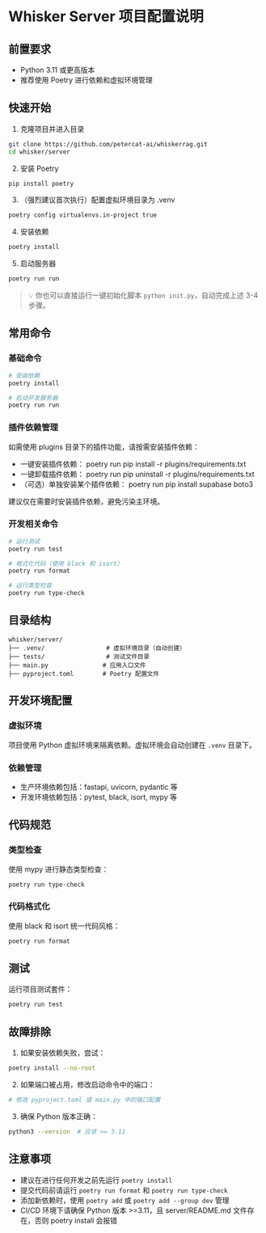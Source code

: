 # Whisker Server 项目配置说明

## 前置要求

- Python 3.11 或更高版本
- 推荐使用 Poetry 进行依赖和虚拟环境管理

## 快速开始

1. 克隆项目并进入目录

```bash
git clone https://github.com/petercat-ai/whiskerrag.git
cd whisker/server
```

2. 安装 Poetry

```bash
pip install poetry
```

3. （强烈建议首次执行）配置虚拟环境目录为 .venv

```bash
poetry config virtualenvs.in-project true
```

4. 安装依赖

```bash
poetry install
```

5. 启动服务器

```bash
poetry run run
```

> 💡 你也可以直接运行一键初始化脚本 `python init.py`，自动完成上述 3-4 步骤。

## 常用命令

### 基础命令

```bash
# 安装依赖
poetry install

# 启动开发服务器
poetry run run
```

### 插件依赖管理

如需使用 plugins 目录下的插件功能，请按需安装插件依赖：

- 一键安装插件依赖：
  poetry run pip install -r plugins/requirements.txt
- 一键卸载插件依赖：
  poetry run pip uninstall -r plugins/requirements.txt
- （可选）单独安装某个插件依赖：
  poetry run pip install supabase boto3

建议仅在需要时安装插件依赖，避免污染主环境。

### 开发相关命令

```bash
# 运行测试
poetry run test

# 格式化代码（使用 black 和 isort）
poetry run format

# 运行类型检查
poetry run type-check
```

## 目录结构

```
whisker/server/
├── .venv/                 # 虚拟环境目录（自动创建）
├── tests/                 # 测试文件目录
├── main.py               # 应用入口文件
├── pyproject.toml        # Poetry 配置文件
```

## 开发环境配置

### 虚拟环境

项目使用 Python 虚拟环境来隔离依赖。虚拟环境会自动创建在 `.venv` 目录下。

### 依赖管理

- 生产环境依赖包括：fastapi, uvicorn, pydantic 等
- 开发环境依赖包括：pytest, black, isort, mypy 等

## 代码规范

### 类型检查

使用 mypy 进行静态类型检查：

```bash
poetry run type-check
```

### 代码格式化

使用 black 和 isort 统一代码风格：

```bash
poetry run format
```

## 测试

运行项目测试套件：

```bash
poetry run test
```

## 故障排除

1. 如果安装依赖失败，尝试：

```bash
poetry install --no-root
```

2. 如果端口被占用，修改启动命令中的端口：

```bash
# 修改 pyproject.toml 或 main.py 中的端口配置
```

3. 确保 Python 版本正确：

```bash
python3 --version  # 应该 >= 3.11
```

## 注意事项

- 建议在进行任何开发之前先运行 `poetry install`
- 提交代码前请运行 `poetry run format` 和 `poetry run type-check`
- 添加新依赖时，使用 `poetry add` 或 `poetry add --group dev` 管理
- CI/CD 环境下请确保 Python 版本 >=3.11，且 server/README.md 文件存在，否则 poetry install 会报错
